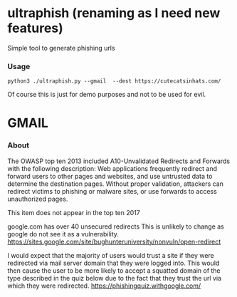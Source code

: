 # ultraphish (renaming as I need new features)


Simple tool to generate phishing urls




### Usage
~~~
python3 ./ultraphish.py --gmail  --dest https://cutecatsinhats.com/ 
~~~
Of course this is just for demo purposes and not to be used for evil.

# GMAIL
### About
The OWASP top ten 2013 included A10-Unvalidated Redirects and Forwards with the following description:
Web applications frequently redirect and forward users to other pages and websites, and use untrusted data to determine the destination pages. Without proper validation, attackers can redirect victims to phishing or malware sites, or use forwards to access unauthorized pages. 

This item does not appear in the top ten 2017

google.com has over 40 unsecured redirects  This is unlikely to change as google do not see it as a vulnerability. https://sites.google.com/site/bughunteruniversity/nonvuln/open-redirect


I would expect that the majority of users would trust a site if they were redirected via mail server domain that they were logged into.  This would then cause the user to be more likely to accept a squatted domain of the type described in the quiz below due to the fact that they trust the url via which they were redirected.
 https://phishingquiz.withgoogle.com/



